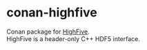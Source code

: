 # conan-highfive

Conan package for [HighFive](https://github.com/BlueBrain/HighFive).  
HighFive is a header-only C++ HDF5 interface.
